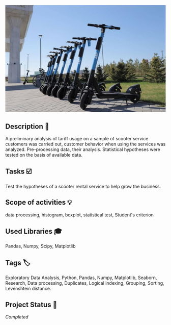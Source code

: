 ![YM-logo](samokat.jpg)

## Description :key:
A preliminary analysis of tariff usage on a sample of scooter service customers was carried out,
customer behavior when using the services was analyzed. Pre-processing
data, their analysis. Statistical hypotheses were tested on the basis of available data.

## Tasks :ballot_box_with_check:
Test the hypotheses of a scooter rental service to help grow the business.


## Scope of activities :bulb:
data processing, histogram, boxplot, statistical test,
Student's criterion

## Used Libraries :mortar_board:
Pandas, Numpy, Scipy, Matplotlib


## Tags :label:
Exploratory Data Analysis, Python, Pandas, Numpy, Matplotlib, Seaborn, Research, Data processing, Duplicates, Logical indexing, Grouping, Sorting, Levenshtein distance.


## Project Status :black_square_button:
_Completed_ 
